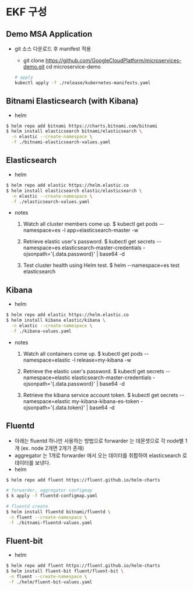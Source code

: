 # EKF 구성

## Demo MSA Application

- git 소스 다운로드 후 manifest 적용

  - git clone https://github.com/GoogleCloudPlatform/microservices-demo.git
    cd microservice-demo

  ```bash
  # apply
  kubectl apply -f ./release/kubernetes-manifests.yaml
  ```

## Bitnami Elasticsearch (with Kibana)

- helm

```bash
$ helm repo add bitnami https://charts.bitnami.com/bitnami
$ helm install elasticsearch bitnami/elasticsearch \
  -n elastic --create-namespace \
  -f ./bitnami-elasticsearch-values.yaml
```

## Elasticsearch

- helm

```bash
$ helm repo add elastic https://helm.elastic.co
$ helm install elasticsearch elastic/elasticsearch \
  -n elastic --create-namespace \
  -f ./elasticsearch-values.yaml
```

- notes

  1. Watch all cluster members come up.
     $ kubectl get pods --namespace=es -l app=elasticsearch-master -w

  2. Retrieve elastic user's password.
     $ kubectl get secrets --namespace=es elasticsearch-master-credentials -ojsonpath='{.data.password}' | base64 -d

  3. Test cluster health using Helm test.
     $ helm --namespace=es test elasticsearch

## Kibana

- helm

```bash
$ helm repo add elastic https://helm.elastic.co
$ helm install kibana elastic/kibana \
  -n elastic --create-namespace \
  -f ./kibana-values.yaml
```

- notes

  1. Watch all containers come up.
     $ kubectl get pods --namespace=elastic -l release=my-kibana -w

  2. Retrieve the elastic user's password.
     $ kubectl get secrets --namespace=elastic elasticsearch-master-credentials -ojsonpath='{.data.password}' | base64 -d

  3. Retrieve the kibana service account token.
     $ kubectl get secrets --namespace=elastic my-kibana-kibana-es-token -ojsonpath='{.data.token}' | base64 -d

## Fluentd

- 아래는 fluentd 하나만 사용하는 방법으로 forwarder 는 데몬셋으로 각 node별 1개 (ex. node 2개면 2개가 존재)
- aggregator 는 1개로 forwarder 에서 오는 데이터를 취합하여 elasticsearch 로 데이터를 보낸다.
- helm

```bash
$ helm repo add fluent https://fluent.github.io/helm-charts

# forwarder, aggregator configmap
$ k apply -f fluentd-configmap.yaml

# fluentd create
$ helm install fluentd bitnami/fluentd \
 -n fluent --create-namespace \
 -f ./bitnami-fluentd-values.yaml
```

## Fluent-bit

- helm

```bash
$ helm repo add fluent https://fluent.github.io/helm-charts
$ helm install fluent-bit fluent/fluent-bit \
 -n fluent --create-namespace \
 -f ./helm/fluent-bit-values.yaml
```
